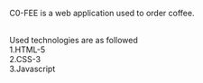 C0-FEE is a web application used to order coffee.


<br>Used technologies are as followed
<br>1.HTML-5
<br>2.CSS-3
<br>3.Javascript